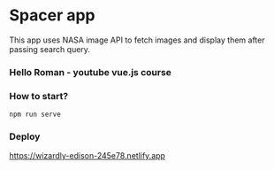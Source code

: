 # Spacer app

This app uses NASA image API to fetch images and display them after passing search query.

### Hello Roman - youtube vue.js course

### How to start?

```
npm run serve
```

### Deploy

https://wizardly-edison-245e78.netlify.app
